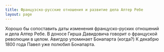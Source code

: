 ```yaml
---
title: Французско-русские отношения и развитие дела Алтер Ребе
layout: page
---
```


Хорошо бы сопоставить даты изменения француско-руских отношений и дела Алтер Ребе.
В доносе Гирша Давидовича говорит о француской революции в целом.
Авигдор упоминает Бонапарта (когда?)
К декабрю 1800 года Павел уже полюбил Бонапарта.
